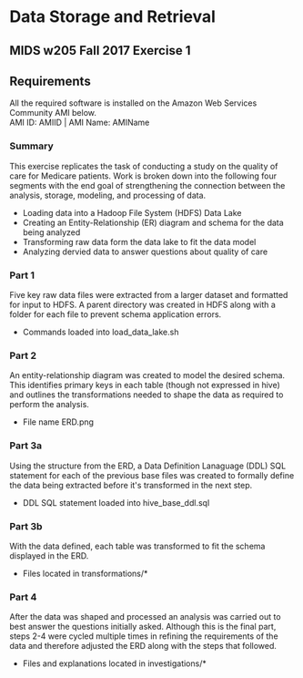 # Data Storage and Retrieval
## MIDS w205 Fall 2017 Exercise 1
## Requirements
All the required software is installed on the Amazon Web Services Community AMI below.  
AMI ID: AMIID | AMI Name: AMIName

### Summary
This exercise replicates the task of conducting a study on the quality of care for Medicare patients. Work is broken down into the following four segments with the end goal of strengthening the connection between the analysis, storage, modeling, and processing of data. 

- Loading data into a Hadoop File System (HDFS) Data Lake
- Creating an Entity-Relationship (ER) diagram and schema for the data being analyzed
- Transforming raw data form the data lake to fit the data model
- Analyzing dervied data to answer questions about quality of care

### Part 1
Five key raw data files were extracted from a larger dataset and formatted for input to HDFS. A parent directory was created in HDFS along with a folder for each file to prevent schema application errors. 

- Commands loaded into load_data_lake.sh

### Part 2
An entity-relationship diagram was created to model the desired schema. This identifies primary keys in each table (though not expressed in hive) and outlines the transformations needed to shape the data as required to perform the analysis. 

- File name ERD.png

### Part 3a
Using the structure from the ERD, a Data Definition Lanaguage (DDL) SQL statement for each of the previous base files was created to formally define the data being extracted before it's transformed in the next step.

- DDL SQL statement loaded into hive_base_ddl.sql

### Part 3b
With the data defined, each table was transformed to fit the schema displayed in the ERD.

- Files located in transformations/*

### Part 4
After the data was shaped and processed an analysis was carried out to best answer the questions initially asked. Although this is the final part, steps 2-4 were cycled multiple times in refining the requirements of the data and therefore adjusted the ERD along with the steps that followed.

- Files and explanations located in investigations/* 
